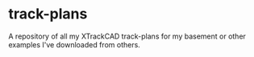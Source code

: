 # track-plans
A repository of all my XTrackCAD track-plans for my basement or other examples I've downloaded from others.

